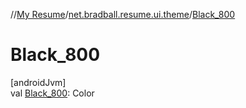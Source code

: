 //[My Resume](../../index.md)/[net.bradball.resume.ui.theme](index.md)/[Black_800](-black_800.md)

# Black_800

[androidJvm]\
val [Black_800](-black_800.md): Color
